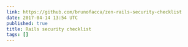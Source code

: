 ```yaml
---
link: https://github.com/brunofacca/zen-rails-security-checklist
date: 2017-04-14 13:54 UTC
published: true
title: Rails security checklist
tags: []
---
```



